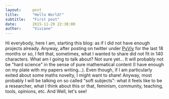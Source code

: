 ```yaml
---
layout:     post
title:      "Hello World!"
subtitle:   "First post"
date:       2015-11-29 22:30:00
author:     "Viviane"
---
```


Hi everybody, here I am, starting this blog: as if I did not have enough projects already. Anyway, after posting on twitter under [PyViv](https://twitter.com/PyViv) for the last 18 months or so, I felt that, sometimes, what I wanted to share did not fit in 140 characters. What am I going to talk about? Not sure yet... It will probably not be "hard science" in the sense of pure mathematical content (I have enough on my plate with my papers writing...). Even though, if I am particularly exited about some maths novelty, I might want to share! Anyway, most probably I will be talking on so called "soft subjects": what it feels like to be a researcher, what I think about this or that, feminism, community, teaching, tools, opinions, etc. And Well, let's see!
